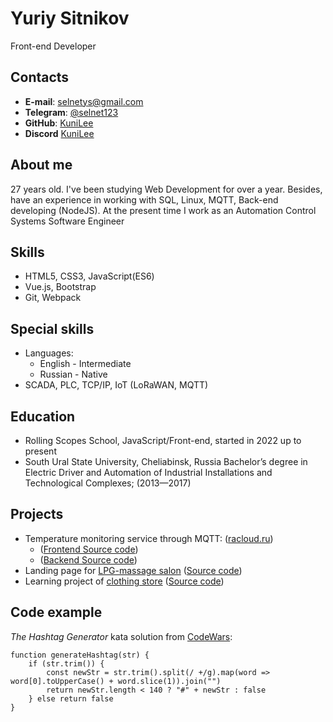 # Yuriy Sitnikov
Front-end Developer
## Contacts
* **E-mail**: [selnetys@gmail.com](mailto:selnetys@gmail.com)
* **Telegram**: [@selnet123](https://t.me/selnet123)
* **GitHub**: [KuniLee](https://github.com/KuniLee)
* **Discord** [KuniLee](https://discordapp.com/users/KuniLee#5437/)

## About me
27 years old. I've been studying Web Development for over a year.
Besides, have an experience in working with SQL, Linux, MQTT, Back-end developing (NodeJS).
At the present time I work as an Automation Control Systems Software Engineer

## Skills
* HTML5, CSS3, JavaScript(ES6)
* Vue.js, Bootstrap
* Git, Webpack

## Special skills
* Languages: 
  * English - Intermediate
  * Russian - Native
* SCADA, PLC, TCP/IP, IoT (LoRaWAN, MQTT)

## Education
* Rolling Scopes School, JavaScript/Front-end, started in 2022 up to present
* South Ural State University, Cheliabinsk, Russia
  Bachelor’s degree in Electric Driver and Automation of
  Industrial Installations and Technological Complexes; (2013—2017)

## Projects
* Temperature monitoring service through MQTT: ([racloud.ru](http://racloud.ru))
  * ([Frontend Source code](https://github.com/KuniLee/RA_Cloud))
  * ([Backend Source code](https://github.com/KuniLee/RA_server))
* Landing page for [LPG-massage salon](https://kunilee.github.io/lpg-landing/)
  ([Source code](https://github.com/KuniLee/lpg-landing))
* Learning project of [clothing store](https://kunilee.github.io/prof_verstka_course/)
([Source code](https://github.com/KuniLee/prof_verstka_course))
## Code example
*The Hashtag Generator*
  kata solution from [CodeWars](https://www.codewars.com/kata/52449b062fb80683ec000024):
```
function generateHashtag(str) {
    if (str.trim()) {
        const newStr = str.trim().split(/ +/g).map(word => word[0].toUpperCase() + word.slice(1)).join("")
        return newStr.length < 140 ? "#" + newStr : false
    } else return false
}
```
